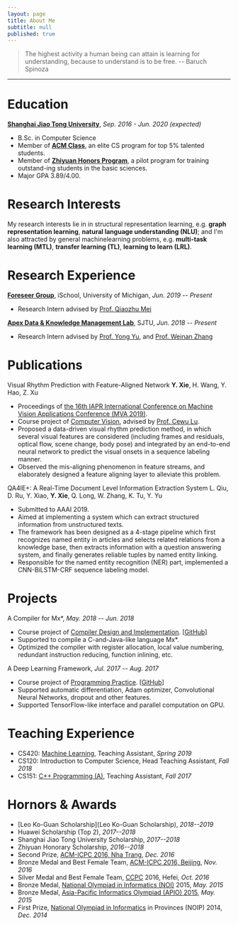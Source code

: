 ```yaml
---
layout: page
title: About Me
subtitle: null
published: true
---
```

> The highest activity a human being can attain is learning for understanding, because to understand is to be free. -- Baruch Spinoza

----------------------------

# Education

[**Shanghai Jiao Tong University**](https://www.sjtu.edu.cn/), *Sep. 2016 - Jun. 2020 (expected)*

- B.Sc.  in Computer Science
- Member of [**ACM Class**](https://acm.sjtu.edu.cn/), an elite CS program for top 5% talented students.
- Member of [**Zhiyuan Honors Program**](https://zhiyuan.sjtu.edu.cn/), a pilot program for training outstand-ing students in the basic sciences.
- Major GPA 3.89/4.00.

# Research Interests

My research interests lie in in structural representation learning, e.g. **graph representation learning**, **natural language understanding (NLU)**; and I'm also attracted by general machinelearning problems,  e.g. **multi-task learning (MTL)**, **transfer learning (TL)**, **learning to learn (LRL)**.

# Research Experience

[**Foreseer Group**](http://foreseer.si.umich.edu/), iSchool, University of Michigan, *Jun. 2019 -- Present*

- Research Intern advised by [Prof. Qiaozhu Mei](http://www-personal.umich.edu/~qmei/)

[**Apex Data & Knowledge Management Lab**](http://apex.sjtu.edu.cn), SJTU, *Jun. 2018 -- Present*

- Research Intern advised by [Prof. Yong Yu](http://apex.sjtu.edu.cn/members/yyu), and [Prof. Weinan Zhang](http://wnzhang.net/)

# Publications

Visual Rhythm Prediction with Feature-Aligned Network
**Y. Xie**, H. Wang, Y. Hao, Z. Xu
- Proceedings of [the 16th IAPR International Conference on Machine Vision Applications Conference (MVA 2019)](http://www.mva-org.jp/Proceedings/2019/).
- Course project of [Computer Vision](http://www.mvig.org/teaching/index.html), advised by [Prof. Cewu Lu](https://www.mvig.org/index.html).
- Proposed a data-driven visual rhythm prediction method, in which several visual features are considered (including frames and residuals, optical flow, scene change, body pose) and integrated by an end-to-end neural network to predict the visual onsets in a sequence labeling manner.
- Observed the mis-aligning phenomenon in feature streams, and elaborately designed a feature aligning layer to alleviate this problem.

QA4IE+: A Real-Time Document Level Information Extraction System
L. Qiu, D. Ru, Y. Xiao, **Y. Xie**, Q. Long, W. Zhang, K. Tu, Y. Yu
- Submitted to AAAI 2019.
- Aimed at implementing a system which can extract structured information from unstructured texts.
- The framework has been designed as a 4-stage pipeline which first recognizes named entity in articles and selects related relations from a knowledge base, then extracts information with a question answering system, and finally generates reliable tuples by named entity linking.
- Responsible for the named entity recognition (NER) part, implemented a CNN-BiLSTM-CRF sequence labeling model.

# Projects

A Compiler for Mx*, *May. 2018 -- Jun. 2018*
- Course project of [Compiler Design and Implementation](https://acm.sjtu.edu.cn/wiki/Compiler_2018). \[[GitHub](https://github.com/yutxie/compiler-lite)\]
- Supported to compile a C-and-Java-like language Mx*.
- Optimized the compiler with register allocation, local value numbering, redundant instruction reducing, function inlining, etc.

A Deep Learning Framework, *Jul. 2017 -- Aug. 2017*
- Course project of [Programming Practice](https://acm.sjtu.edu.cn/wiki/PPCA_2017). \[[GitHub](https://github.com/yutxie/dl-system-test)\]
- Supported automatic differentiation, Adam optimizer, Convolutional Neural Networks, dropout and other features.
- Supported TensorFlow-like interface and parallel computation on GPU.

# Teaching Experience

- CS420: [Machine Learning](http://wnzhang.net/teaching/cs420/index.html), Teaching Assistant, *Spring 2019*
- CS120: Introduction to Computer Science, Head Teaching Assistant, *Fall 2018*
- CS151: [C++ Programming (A)](https://acm.sjtu.edu.cn/wiki/Programming_2017), Teaching Assistant, *Fall 2017*

# Hornors & Awards

- [Leo Ko-Guan Scholarship](Leo Ko-Guan Scholarship), *2018--2019*
- Huawei Scholarship (Top 2), *2017--2018*
- Shanghai Jiao Tong University Scholarship, *2017--2018*
- Zhiyuan Honorary Scholarship, *2016--2018*
- Second Prize, [ACM-ICPC 2016, Nha Trang](https://icpc.baylor.edu/regionals/finder/nha-trang-2016), *Dec. 2016*
- Bronze Medal and Best Female Team, [ACM-ICPC 2016, Beijing](http://acm.pku.edu.cn/icpc_pku2016/), *Nov. 2016*
- Silver Medal and Best Female Team, [CCPC](http://ccpc.io/) 2016, Hefei, *Oct. 2016*
- Bronze Medal, [National Olympiad in Informatics (NOI)](http://www.noi.cn/) 2015, *May. 2015*
- Bronze Medal, [Asia-Pacific Informatics Olympiad (APIO) 2015](http://apio2015.org/), *May. 2015*
- First Prize, [National Olympiad in Informatics](http://www.noi.cn/) in Provinces (NOIP) 2014, *Dec. 2014*

